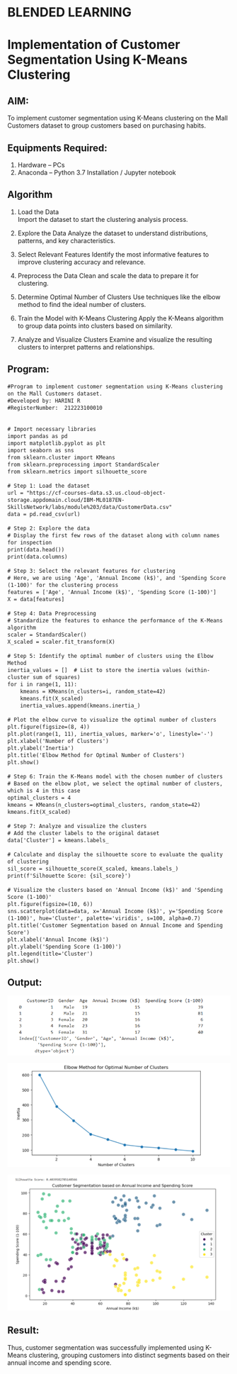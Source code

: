 # BLENDED LEARNING
# Implementation of Customer Segmentation Using K-Means Clustering

## AIM:
To implement customer segmentation using K-Means clustering on the Mall Customers dataset to group customers based on purchasing habits.

## Equipments Required:
1. Hardware – PCs
2. Anaconda – Python 3.7 Installation / Jupyter notebook

## Algorithm
1. Load the Data    
Import the dataset to start the clustering analysis process.

2. Explore the Data
Analyze the dataset to understand distributions, patterns, and key characteristics.

3. Select Relevant Features
Identify the most informative features to improve clustering accuracy and relevance.

4. Preprocess the Data
Clean and scale the data to prepare it for clustering.

5. Determine Optimal Number of Clusters
Use techniques like the elbow method to find the ideal number of clusters.

6. Train the Model with K-Means Clustering
Apply the K-Means algorithm to group data points into clusters based on similarity.

7. Analyze and Visualize Clusters
Examine and visualize the resulting clusters to interpret patterns and relationships.

## Program:
```
#Program to implement customer segmentation using K-Means clustering on the Mall Customers dataset.
#Developed by: HARINI R
#RegisterNumber:  212223100010


# Import necessary libraries
import pandas as pd
import matplotlib.pyplot as plt
import seaborn as sns
from sklearn.cluster import KMeans
from sklearn.preprocessing import StandardScaler
from sklearn.metrics import silhouette_score

# Step 1: Load the dataset
url = "https://cf-courses-data.s3.us.cloud-object-storage.appdomain.cloud/IBM-ML0187EN-SkillsNetwork/labs/module%203/data/CustomerData.csv"
data = pd.read_csv(url)

# Step 2: Explore the data
# Display the first few rows of the dataset along with column names for inspection
print(data.head())
print(data.columns)

# Step 3: Select the relevant features for clustering
# Here, we are using 'Age', 'Annual Income (k$)', and 'Spending Score (1-100)' for the clustering process
features = ['Age', 'Annual Income (k$)', 'Spending Score (1-100)']
X = data[features]

# Step 4: Data Preprocessing
# Standardize the features to enhance the performance of the K-Means algorithm
scaler = StandardScaler()
X_scaled = scaler.fit_transform(X)

# Step 5: Identify the optimal number of clusters using the Elbow Method
inertia_values = []  # List to store the inertia values (within-cluster sum of squares)
for i in range(1, 11):
    kmeans = KMeans(n_clusters=i, random_state=42)
    kmeans.fit(X_scaled)
    inertia_values.append(kmeans.inertia_)

# Plot the elbow curve to visualize the optimal number of clusters
plt.figure(figsize=(8, 4))
plt.plot(range(1, 11), inertia_values, marker='o', linestyle='-')
plt.xlabel('Number of Clusters')
plt.ylabel('Inertia')
plt.title('Elbow Method for Optimal Number of Clusters')
plt.show()

# Step 6: Train the K-Means model with the chosen number of clusters
# Based on the elbow plot, we select the optimal number of clusters, which is 4 in this case
optimal_clusters = 4
kmeans = KMeans(n_clusters=optimal_clusters, random_state=42)
kmeans.fit(X_scaled)

# Step 7: Analyze and visualize the clusters
# Add the cluster labels to the original dataset
data['Cluster'] = kmeans.labels_

# Calculate and display the silhouette score to evaluate the quality of clustering
sil_score = silhouette_score(X_scaled, kmeans.labels_)
print(f'Silhouette Score: {sil_score}')

# Visualize the clusters based on 'Annual Income (k$)' and 'Spending Score (1-100)'
plt.figure(figsize=(10, 6))
sns.scatterplot(data=data, x='Annual Income (k$)', y='Spending Score (1-100)', hue='Cluster', palette='viridis', s=100, alpha=0.7)
plt.title('Customer Segmentation based on Annual Income and Spending Score')
plt.xlabel('Annual Income (k$)')
plt.ylabel('Spending Score (1-100)')
plt.legend(title='Cluster')
plt.show()
```

## Output:
![alt text](OP.png)

![alt text](<OP GP1.png>)

![alt text](<OP GP2.png>)


## Result:
Thus, customer segmentation was successfully implemented using K-Means clustering, grouping customers into distinct segments based on their annual income and spending score. 
